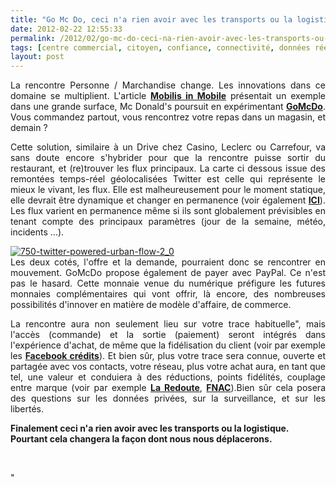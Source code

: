 ```yaml
---
title: "Go Mc Do, ceci n'a rien avoir avec les transports ou la logistique. Pourtant cela changera la façon dont nous nous déplacerons."
date: 2012-02-22 12:55:33
permalink: /2012/02/go-mc-do-ceci-na-rien-avoir-avec-les-transports-ou-la-logistique-pourtant-cela-changera-la-facon-don.html
tags: [centre commercial, citoyen, confiance, connectivité, données réelles, internet, internet des objets, surveillance, temporalité]
layout: post
---
```


<p style="text-align: justify">La rencontre Personne / Marchandise change. Les innovations dans ce domaine se multiplient. L'article <a href="https://gabrielplassat.github.io/transportsdufutur/2012/02/mobilis-in-mobile-la-rencontre-personneproduit-service-se-fera-de-plus-en-plus-dans-en-mouvement.html" target="_blank"><strong>Mobilis in Mobile</strong></a> présentait un exemple dans une grande surface, Mc Donald's poursuit en expérimentant <a href="http://gomcdo.fr/" target="_blank"><strong>GoMcDo</strong></a>. Vous commandez partout, vous rencontrez votre repas dans un magasin, et demain ? </p>  <!--more-->   <p style="text-align: justify">Cette solution, similaire à un Drive chez Casino, Leclerc ou Carrefour, va sans doute encore s'hybrider pour que la rencontre puisse sortir du restaurant, et (re)trouver les flux principaux. La carte ci dessous issue des remontées temps-réel géolocalisées Twitter est celle qui représente le mieux le vivant, les flux. Elle est malheureusement pour le moment statique, elle devrait être dynamique et changer en permanence (voir également <strong><a href="https://gabrielplassat.github.io/transportsdufutur/2012/01/et-si-on-utilisait-twitter-ou-dautres-solutions-web-geolocalisees-pour-connaitre-et-repenser-les-flu.html" target="_blank">ICI</a></strong>). Les flux varient en permanence même si ils sont globalement prévisibles en tenant compte des principaux paramètres (jour de la semaine, météo, incidents ...).</p> <p style="text-align: justify"><a href="https://gabrielplassat.github.io/transportsdufutur/wp-content/uploads/sites/6/old/6a0120a66d2ad4970b0168e7c9cf60970c-800wi.jpg" rel="lightbox"><img alt="750-twitter-powered-urban-flow-2_0" class="asset  asset-image at-xid-6a0120a66d2ad4970b0168e7c9cf60970c" src="/wp-content/uploads/sites/6/old/6a0120a66d2ad4970b0168e7c9cf60970c-500wi.jpg" style="margin-left: auto;margin-right: auto" title="750-twitter-powered-urban-flow-2_0" /></a><br />Les deux cotés, l'offre et la demande, pourraient donc se rencontrer en mouvement. GoMcDo propose également de payer avec PayPal. Ce n'est pas le hasard. Cette monnaie venue du numérique préfigure les futures monnaies complémentaires qui vont offrir, là encore, des nombreuses possibilités d'innover en matière de modèle d'affaire, de commerce.</p> <p style="text-align: justify">La rencontre aura non seulement lieu sur votre trace habituelle", mais l'accès (commande) et la sortie (paiement) seront intégrés dans l'expérience d'achat, de même que la fidélisation du client (voir par exemple les <a href=""http://www.facebook.com/help/?page=132013533539778"" target=""_blank""><strong>Facebook crédits</strong></a>). Et bien sûr, plus votre trace sera connue, ouverte et partagée avec vos contacts, votre réseau, plus votre achat aura, en tant que tel, une valeur et conduiera à des réductions, points fidélités, couplage entre marque (voir par exemple <a href=""http://www.astuceville.com/gagnez-20-credits-facebook-gratuitement-offerts-par-la-redoute"" target=""_blank""><strong>La Redoute</strong></a>, <a href=""http://www.journaldunet.com/ebusiness/le-net/facebook-credits-en-vente-a-la-fnac-1211.shtml"" target=""_blank""><strong>FNAC</strong></a>).Bien sûr cela posera des questions sur les données privées, sur la surveillance, et sur les libertés.</p> <p style=""text-align: justify""><strong>Finalement ceci n'a rien avoir avec les transports ou la logistique. Pourtant cela changera la façon dont nous nous déplacerons.</strong></p> <p> </p>"
